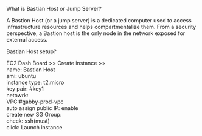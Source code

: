 What is Bastian Host or Jump Server?  

A Bastion Host (or a jump server) is a dedicated computer used to access infrastructure resources and helps compartmentalize them. From a security perspective, a Bastion host is the only node in the network exposed for external access.    

Bastian Host setup?  
  
EC2 Dash Board >> Create instance >>   
  name: Bastian Host  
  ami: ubuntu  
  instance type: t2.micro  
  key pair: #key1  
  netowrk:  
    VPC:#gabby-prod-vpc   
    auto assign public IP: enable  
    create new SG Group:   
      check: ssh(must)  
  click: Launch instance  
